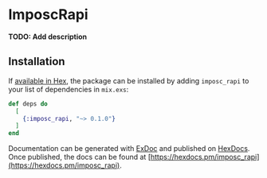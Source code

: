 # ImposcRapi

**TODO: Add description**

## Installation

If [available in Hex](https://hex.pm/docs/publish), the package can be installed
by adding `imposc_rapi` to your list of dependencies in `mix.exs`:

```elixir
def deps do
  [
    {:imposc_rapi, "~> 0.1.0"}
  ]
end
```

Documentation can be generated with [ExDoc](https://github.com/elixir-lang/ex_doc)
and published on [HexDocs](https://hexdocs.pm). Once published, the docs can
be found at [https://hexdocs.pm/imposc_rapi](https://hexdocs.pm/imposc_rapi).

